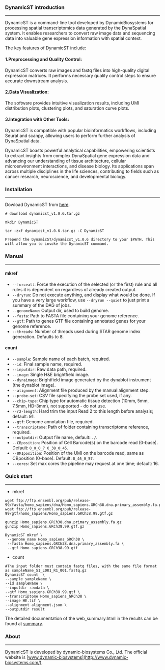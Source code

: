 ### DynamicST introduction

---

DynamicST is a command-line tool developed by DynamicBiosystems for processing spatial transcriptomics data generated by the DynaSpatial system. It enables researchers to convert raw image data and sequencing data into valuable gene expression information with spatial context.

The key features of DynamicST include:

#### 1.Preprocessing and Quality Control: 
DynamicST converts raw images and fastq files into high-quality digital expression matrices. It performs necessary quality control steps to ensure accurate downstream analysis.

#### 2.Data Visualization: 
The software provides intuitive visualization results, including UMI distribution plots, clustering plots, and saturation curve plots.

#### 3.Integration with Other Tools: 
DynamicST is compatible with popular bioinformatics workflows, including Seurat and scanpy, allowing users to perform further analysis of DynaSpatial data.

DynamicST boasts powerful analytical capabilities, empowering scientists to extract insights from complex DynaSpatial gene expression data and advancing our understanding of tissue architecture, cellular microenvironment interactions, and disease biology. Its applications span across multiple disciplines in the life sciences, contributing to fields such as cancer research, neuroscience, and developmental biology.

### Installation

----

Dowload DynamicST from [here](https://github.com/DynamicBiosystems/DynamicST/releases/tag/v1.0.6).

```shell
# download dynamicst_v1.0.6.tar.gz

mkdir DynamicST

tar -zxf dynamicst_v1.0.6.tar.gz -C DynamicST

Prepend the DynamicST/dynamicst_v1.0.6 directory to your $PATH. This will allow you to invoke the DynamicST command.
```

### Manual
---

#### mkref

- `--forceall`: Force the execution of the selected (or the first) rule and all rules it is dependent on regardless of already created output.
- `--dryrun`: Do not execute anything, and display what would be done. If you have a very large workflow, use `--dryrun --quiet` to just print a summary of the DAG of jobs.
- `--genomeName`: Output dir, used to build genome.
- `--fasta`: Path to FASTA file containing your genome reference.
- `--gtf`: Path to genes GTF file containing annotated genes for your genome reference.
- `--threads`: Number of threads used during STAR genome index generation. Defaults to 8.

#### count

- `--sample`: Sample name of each batch, required.
- `--id`: Final sample name, required.
- `--inputdir`: Raw data path, required.
- `--image`: Single H&E brightfield image.
- `--dynaimage`: Brightfield image generated by the dynablot instrument (the dynablot image).
- `--alignment`: Alignment file produced by the manual alignment step.
- `--probe-set`: CSV file specifying the probe set used, if any.
- `--chip-type`: Chip type for automatic tissue detection (10mm, 5mm, 7.5mm, HD-3mm), not supported - do not use.
- `--r2-length`: Hard trim the input Read 2 to this length before analysis; default: 91.
- `--gtf`: Genome annotation file, required.
- `--transcriptome`: Path of folder containing transcriptome reference, required.
- `--outputdir`: Output file name, default: `./`.
- `--CBposition`: Position of Cell Barcode(s) on the barcode read (0-base). Default: `0_0_0_7 0_38_0_45`.
- `--UMIposition`: Position of the UMI on the barcode read, same as CBposition (0-base). Default: `0_46_0_57`.
- `--cores`: Set max cores the pipeline may request at one time; default: 16.
### Quick start

---

- mkref

```shell
wget ftp://ftp.ensembl.org/pub/release-99/fasta/homo_sapiens/dna/Homo_sapiens.GRCh38.dna.primary_assembly.fa.gz
wget ftp://ftp.ensembl.org/pub/release-99/gtf/homo_sapiens/Homo_sapiens.GRCh38.99.gtf.gz

gunzip Homo_sapiens.GRCh38.dna.primary_assembly.fa.gz
gunzip Homo_sapiens.GRCh38.99.gtf.gz

DynamicST mkref \
 --genome_name Homo_sapiens_GRCh38 \
 --fasta Homo_sapiens.GRCh38.dna.primary_assembly.fa \
 --gtf Homo_sapiens.GRCh38.99.gtf
```

- count

```shell
#The input folder must contain fastq files, with the same file format as sampleName_S1_L001_R1_001.fastq.gz
DynamicST count  \
--sample sampleName \
--id sampleName \
--inputdir rawdata \
--gtf Homo_sapiens.GRCh38.99.gtf \
--transcriptome Homo_sapiens_GRCh38 \
--image HE.tif \
--alignment alignment.json \
--outputdir result
```

The detailed documentation of the web_summary.html in the results can be found at [summary](https://github.com/DynamicBiosystems/DynamicST/blob/main/doc/web_summary.md).

### About

---

DynamicST is developed by dynamic-biosystems Co., Ltd. The official website is [www.dynamic-biosystems](http://www.dynamic-biosystems.com/).





